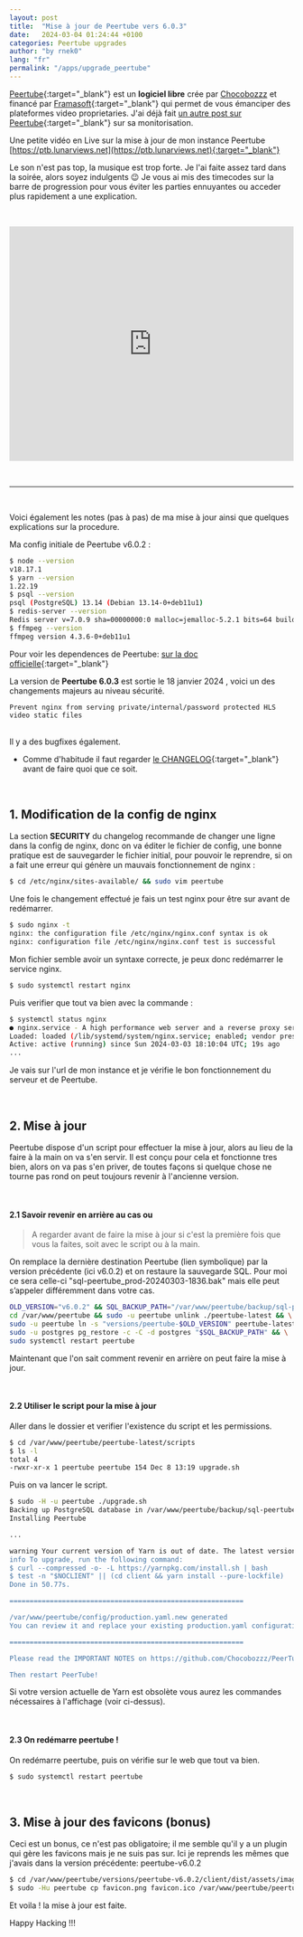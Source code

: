 ```yaml
---
layout: post
title:  "Mise à jour de Peertube vers 6.0.3"
date:   2024-03-04 01:24:44 +0100
categories: Peertube upgrades
author: "by rnek0"
lang: "fr"
permalink: "/apps/upgrade_peertube"
---
```


[Peertube](https://joinpeetube.org/){:target="_blank"}  est un **logiciel libre** crée par [Chocobozzz](https://blog.cpy.re/) et financé par [Framasoft](https://framasoft.org/fr/){:target="_blank"} qui permet de vous émanciper des plateformes video proprietaries. J'ai déjà fait [un autre post sur Peertube](https://web.lunarviews.net/apps/peertube){:target="_blank"} sur sa monitorisation.

Une petite vidéo en Live sur la mise à jour de mon instance Peertube [https://ptb.lunarviews.net](https://ptb.lunarviews.net){:target="_blank"}  

Le son n'est pas top, la musique est trop forte. Je l'ai faite assez tard dans la soirée, alors soyez indulgents 😉  Je vous ai mis des timecodes sur la barre de progression pour vous éviter les parties ennuyantes ou acceder plus rapidement a une explication.  


&nbsp;

<div style="vertical-align: baseline; display: flex; justify-content: center;">
    <iframe title="Live - Upgrade Peertube vers v6.0.3" width="800" height="415" src="https://ptb.lunarviews.net/videos/embed/4b8a859c-0754-471d-9fa6-8fb78c8ada71" frameborder="0" allowfullscreen="" sandbox="allow-same-origin allow-scripts allow-popups"></iframe>
</div>

&nbsp;

---

&nbsp;

Voici également les notes (pas à pas) de ma mise à jour ainsi que quelques explications sur la procedure. 
&nbsp;

Ma config initiale de Peertube v6.0.2 :

```bash
$ node --version
v18.17.1
$ yarn --version
1.22.19
$ psql --version
psql (PostgreSQL) 13.14 (Debian 13.14-0+deb11u1)
$ redis-server --version
Redis server v=7.0.9 sha=00000000:0 malloc=jemalloc-5.2.1 bits=64 build=f43e914120192099
$ ffmpeg --version
ffmpeg version 4.3.6-0+deb11u1
```

Pour voir les dependences de Peertube: [sur la doc officielle](https://docs.joinpeertube.org/support/doc/dependencies){:target="_blank"}  

La version de **Peertube 6.0.3** est sortie le 18 janvier 2024 , voici un des changements majeurs au niveau sécurité.

    Prevent nginx from serving private/internal/password protected HLS video static files

<br>
Il y a des bugfixes également.

- Comme d'habitude il faut regarder [le CHANGELOG](https://github.com/Chocobozzz/PeerTube/blob/develop/CHANGELOG.md){:target="_blank"} avant de faire quoi que ce soit.

&nbsp;

## 1. Modification de la config de nginx

La section **SECURITY** du changelog recommande de changer une ligne dans la config de nginx, donc on va éditer le fichier de config, une bonne pratique est de sauvegarder le fichier initial, pour pouvoir le reprendre, si on a fait une erreur qui génère un mauvais fonctionnement de nginx :

```bash
$ cd /etc/nginx/sites-available/ && sudo vim peertube
```

Une fois le changement effectué je fais un test nginx pour être sur avant de redémarrer.

```bash
$ sudo nginx -t
nginx: the configuration file /etc/nginx/nginx.conf syntax is ok
nginx: configuration file /etc/nginx/nginx.conf test is successful
```

Mon fichier semble avoir un syntaxe correcte, je peux donc redémarrer le service nginx.

```bash
$ sudo systemctl restart nginx
```

Puis verifier que tout va bien avec la commande :

```bash
$ systemctl status nginx
● nginx.service - A high performance web server and a reverse proxy server
Loaded: loaded (/lib/systemd/system/nginx.service; enabled; vendor preset: enabled)
Active: active (running) since Sun 2024-03-03 18:10:04 UTC; 19s ago
...
```

Je vais sur l'url de mon instance et je vérifie le bon fonctionnement du serveur et de Peertube.

&nbsp;

## 2. Mise à jour

Peertube dispose d'un script pour effectuer la mise à jour, alors au lieu de la faire à la main on va s'en servir. Il est conçu pour cela et fonctionne tres bien, alors on va pas s'en priver, de toutes façons si quelque chose ne tourne pas rond on peut toujours revenir à l'ancienne version.

&nbsp;

#### 2.1 Savoir revenir en arrière au cas ou

> A regarder avant de faire la mise à jour si c'est la première fois que vous la faites, soit avec le script ou à la main.

On remplace la dernière destination Peertube (lien symbolique) par la version précédente (ici v6.0.2) et on restaure la sauvegarde SQL. Pour moi ce sera celle-ci "sql-peertube_prod-20240303-1836.bak" mais elle peut s’appeler différemment dans votre cas.

```bash
OLD_VERSION="v6.0.2" && SQL_BACKUP_PATH="/var/www/peertube/backup/sql-peertube_prod-20240303-1836.bak" && \
cd /var/www/peertube && sudo -u peertube unlink ./peertube-latest && \
sudo -u peertube ln -s "versions/peertube-$OLD_VERSION" peertube-latest && \
sudo -u postgres pg_restore -c -C -d postgres "$SQL_BACKUP_PATH" && \
sudo systemctl restart peertube
```

Maintenant que l'on sait comment revenir en arrière on peut faire la mise à jour.

&nbsp;

#### 2.2 Utiliser le script pour la mise à jour

Aller dans le dossier et verifier l'existence du script et les permissions.

```bash
$ cd /var/www/peertube/peertube-latest/scripts
$ ls -l
total 4
-rwxr-xr-x 1 peertube peertube 154 Dec 8 13:19 upgrade.sh
```

Puis on va lancer le script.

```bash
$ sudo -H -u peertube ./upgrade.sh
Backing up PostgreSQL database in /var/www/peertube/backup/sql-peertube_prod-20240303-1836.bak
Installing Peertube

...

warning Your current version of Yarn is out of date. The latest version is "1.22.19", while you're on "1.22.11".
info To upgrade, run the following command:
$ curl --compressed -o- -L https://yarnpkg.com/install.sh | bash
$ test -n "$NOCLIENT" || (cd client && yarn install --pure-lockfile)
Done in 50.77s.

==========================================================

/var/www/peertube/config/production.yaml.new generated
You can review it and replace your existing production.yaml configuration

==========================================================

Please read the IMPORTANT NOTES on https://github.com/Chocobozzz/PeerTube/releases/tag/v6.0.3

Then restart PeerTube!
```

Si votre version actuelle de Yarn est obsolète vous aurez les commandes nécessaires à l'affichage (voir ci-dessus).

&nbsp;

#### 2.3 On redémarre peertube !

On redémarre peertube, puis on vérifie sur le web que tout va bien.

```bash
$ sudo systemctl restart peertube
```

&nbsp;

## 3. Mise à jour des favicons (bonus)

Ceci est un bonus, ce n'est pas obligatoire; il me semble qu'il y a un plugin qui gère les favicons mais je ne suis pas sur. Ici je reprends les mêmes que j'avais dans la version précédente: peertube-v6.0.2

```bash
$ cd /var/www/peertube/versions/peertube-v6.0.2/client/dist/assets/images
$ sudo -Hu peertube cp favicon.png favicon.ico /var/www/peertube/peertube-latest/client/dist/assets/images/
```

Et voila ! la mise à jour est faite.

Happy Hacking !!!
